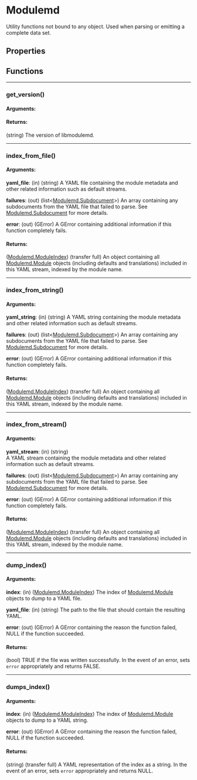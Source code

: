 # Modulemd
Utility functions not bound to any object. Used when parsing or emitting a complete data set.

## Properties
## Functions

---
### get_version()
#### Arguments:
#### Returns:
(string) The version of libmodulemd.

---
### index_from_file()
#### Arguments:
__yaml_file__: (in) (string) A YAML file containing the module metadata and other related information such as default streams.

__failures__: (out) (list<[Modulemd.Subdocument](Modulemd.Subdocument.md)>) An array containing any subdocuments from the YAML file that failed to parse. See [Modulemd.Subdocument](Modulemd.Subdocument.md) for more details.

__error__: (out) (GError) A GError containing additional information if this function completely fails.

#### Returns:
([Modulemd.ModuleIndex](Modulemd.ModuleIndex.md)) (transfer full) An object containing all [Modulemd.Module](Modulemd.Module.md) objects (including defaults and translations) included in this YAML stream, indexed by the module name.

---
### index_from_string()
#### Arguments:
__yaml_string__: (in) (string) A YAML string containing the module metadata and other related information such as default streams.

__failures__: (out) (list<[Modulemd.Subdocument](Modulemd.Subdocument.md)>) An array containing any subdocuments from the YAML file that failed to parse. See [Modulemd.Subdocument](Modulemd.Subdocument.md) for more details.

__error__: (out) (GError) A GError containing additional information if this function completely fails.

#### Returns:
([Modulemd.ModuleIndex](Modulemd.ModuleIndex.md)) (transfer full) An object containing all [Modulemd.Module](Modulemd.Module.md) objects (including defaults and translations) included in this YAML stream, indexed by the module name.

---
### index_from_stream()
#### Arguments:
__yaml_stream__: (in) (string) 	
A YAML stream containing the module metadata and other related information such as default streams.

__failures__: (out) (list<[Modulemd.Subdocument](Modulemd.Subdocument.md)>) An array containing any subdocuments from the YAML file that failed to parse. See [Modulemd.Subdocument](Modulemd.Subdocument.md) for more details.

__error__: (out) (GError) A GError containing additional information if this function completely fails.

#### Returns:
([Modulemd.ModuleIndex](Modulemd.ModuleIndex.md)) (transfer full) An object containing all [Modulemd.Module](Modulemd.Module.md) objects (including defaults and translations) included in this YAML stream, indexed by the module name.

---
### dump_index()
#### Arguments:
__index__: (in) ([Modulemd.ModuleIndex](Modulemd.ModuleIndex.md)) The index of [Modulemd.Module](Modulemd.Module.md) objects to dump to a YAML file.

__yaml_file__: (in) (string) The path to the file that should contain the resulting YAML.

__error__: (out) (GError) A GError containing the reason the function failed, NULL if the function succeeded.

#### Returns:
(bool) TRUE if the file was written successfully. In the event of an error, sets `error` appropriately and returns FALSE.

---
### dumps_index()
#### Arguments:
__index__: (in) ([Modulemd.ModuleIndex](Modulemd.ModuleIndex.md)) The index of [Modulemd.Module](Modulemd.Module.md) objects to dump to a YAML string.

__error__: (out) (GError) A GError containing the reason the function failed, NULL if the function succeeded.

#### Returns:
(string) (transfer full) A YAML representation of the index as a string. In the event of an error, sets `error` appropriately and returns NULL.
